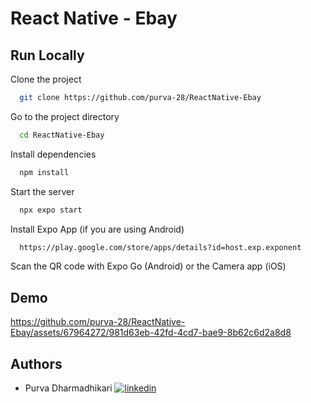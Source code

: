 
# React Native - Ebay


## Run Locally

Clone the project

```bash
  git clone https://github.com/purva-28/ReactNative-Ebay
```

Go to the project directory

```bash
  cd ReactNative-Ebay
```

Install dependencies

```bash
  npm install
```

Start the server

```bash
  npx expo start
```

Install Expo App (if you are using Android)

```bash
  https://play.google.com/store/apps/details?id=host.exp.exponent
```

Scan the QR code with Expo Go (Android) or the Camera app (iOS)


## Demo


https://github.com/purva-28/ReactNative-Ebay/assets/67964272/981d63eb-42fd-4cd7-bae9-8b62c6d2a8d8

## Authors

- Purva Dharmadhikari 
[![linkedin](https://img.shields.io/badge/linkedin-0A66C2?style=for-the-badge&logo=linkedin&logoColor=white)](https://www.linkedin.com/in/purva-dharmadhikari/) 
